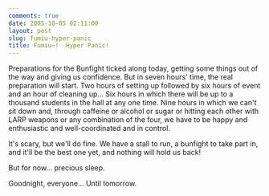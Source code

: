 ```yaml
---
comments: true
date: 2005-10-05 02:11:00
layout: post
slug: fumiu-hyper-panic
title: Fumiu~!  Hyper Panic!
---
```


Preparations for the Bunfight ticked along today, getting some things out of the way and giving us confidence.  But in seven hours' time, the real preparation will start.  Two hours of setting up followed by six hours of event and an hour of cleaning up...  Six hours in which there will be up to a thousand students in the hall at any one time.  Nine hours in which we can't sit down and, through caffeine or alcohol or sugar or hitting each other with LARP weapons or any combination of the four, we have to be happy and enthusiastic and well-coordinated and in control.  

It's scary, but we'll do fine.  We have a stall to run, a bunfight to take part in, and it'll be the best one yet, and nothing will hold us back!  

But for now...  precious sleep.  

Goodnight, everyone...  Until tomorrow.
